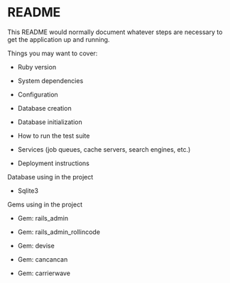 # README

This README would normally document whatever steps are necessary to get the
application up and running.

Things you may want to cover:

* Ruby version

* System dependencies

* Configuration

* Database creation

* Database initialization

* How to run the test suite

* Services (job queues, cache servers, search engines, etc.)

* Deployment instructions


Database using in the project

* Sqlite3

Gems using in the project

* Gem: rails_admin

* Gem: rails_admin_rollincode

* Gem: devise

* Gem: cancancan

* Gem: carrierwave
